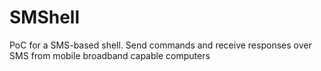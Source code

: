 # SMShell
PoC for a SMS-based shell. Send commands and receive responses over SMS from mobile broadband capable computers
